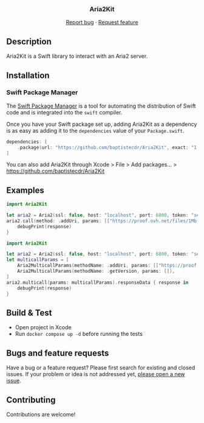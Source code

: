 <h3 align="center">Aria2Kit</h3>
<p align="center">
    <a href="https://github.com/baptistecdr/Aria2Kit/issues/new">Report bug</a>
    ·
    <a href="https://github.com/baptistecdr/Aria2Kit/issues/new">Request feature</a>
</p>

## Description

Aria2Kit is a Swift library to interact with an Aria2 server.

## Installation

### Swift Package Manager

The [Swift Package Manager](https://swift.org/package-manager/) is a tool for automating the distribution of Swift code
and is integrated into the `swift` compiler.

Once you have your Swift package set up, adding Aria2Kit as a dependency is as easy as adding it to the `dependencies`
value of your `Package.swift`.

```swift
dependencies: [
    .package(url: "https://github.com/baptistecdr/Aria2Kit", exact: "1.0.1")
]
```

You can also add Aria2Kit through Xcode > File > Add packages... > https://github.com/baptistecdr/Aria2Kit

## Examples

```swift
import Aria2Kit

let aria2 = Aria2(ssl: false, host: "localhost", port: 6800, token: "secret-token")
aria2.call(method: .addUri, params: [["https://proof.ovh.net/files/1Mb.dat"], ["split": "1"]]).responseData { response in
    debugPrint(response)
}
```

```swift
import Aria2Kit

let aria2 = Aria2(ssl: false, host: "localhost", port: 6800, token: "secret-token")
let multicallParams = [
    Aria2MulticallParams(methodName: .addUri, params: [["https://proof.ovh.net/files/1Mb.dat"], ["split": "1"]]),
    Aria2MulticallParams(methodName: .getVersion, params: []),
]
aria2.multicall(params: multicallParams).responseData { response in
    debugPrint(response)
}
```

## Build & Test

* Open project in Xcode
* Run `docker compose up -d` before running the tests

## Bugs and feature requests

Have a bug or a feature request? Please first search for existing and closed issues. If your problem or idea is not
addressed yet, [please open a new issue](https://github.com/baptistecdr/Aria2Kit/issues).

## Contributing

Contributions are welcome!
